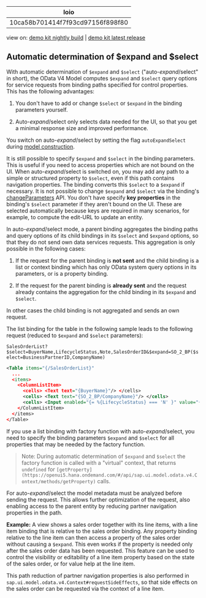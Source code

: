 <!-- loio10ca58b701414f7f93cd97156f898f80 -->

| loio |
| -----|
| 10ca58b701414f7f93cd97156f898f80 |

<div id="loio">

view on: [demo kit nightly build](https://openui5nightly.hana.ondemand.com/#/topic/10ca58b701414f7f93cd97156f898f80) | [demo kit latest release](https://openui5.hana.ondemand.com/#/topic/10ca58b701414f7f93cd97156f898f80)</div>

## Automatic determination of $expand and $select

With automatic determination of `$expand` and `$select` \("auto-$expand/$select" in short\), the OData V4 Model computes `$expand` and `$select` query options for service requests from binding paths specified for control properties. This has the following advantages:

1.  You don't have to add or change `$select` or `$expand` in the binding parameters yourself.

2.  Auto-$expand/$select only selects data needed for the UI, so that you get a minimal response size and improved performance.


You switch on auto-$expand/$select by setting the flag `autoExpandSelect` during [model construction](https://openui5.hana.ondemand.com/#/api/sap.ui.model.odata.v4.ODataModel/constructor).

It is still possible to specify `$expand` and `$select` in the binding parameters. This is useful if you need to access properties which are not bound on the UI. When auto-$expand/$select is switched on, you may add any path to a simple or structured property to `$select`, even if this path contains navigation properties. The binding converts this `$select` to a `$expand` if necessary. It is not possible to change `$expand` and `$select` via the binding's [changeParameters](https://openui5.hana.ondemand.com/#/api/sap.ui.model.odata.v4.ODataListBinding/methods/changeParameters) API. You don't have specify **key properties** in the binding's `$select` parameter if they aren't bound on the UI. These are selected automatically because keys are required in many scenarios, for example, to compute the edit-URL to update an entity.

In auto-$expand/$select mode, a parent binding aggregates the binding paths and query options of its child bindings in its `$select` and `$expand` options, so that they do not send own data services requests. This aggregation is only possible in the following cases:

1.  If the request for the parent binding is **not sent** and the child binding is a list or context binding which has only OData system query options in its parameters, or is a property binding.

2.  If the request for the parent binding is **already sent** and the request already contains the aggregation for the child binding in its `$expand` and `$select`.


In other cases the child binding is not aggregated and sends an own request.

The list binding for the table in the following sample leads to the following request \(reduced to `$expand` and `$select` parameters\):

`SalesOrderList?$select=BuyerName,LifecycleStatus,Note,SalesOrderID&$expand=SO_2_BP($select=BusinessPartnerID,CompanyName)`

``` xml
<Table items="{/SalesOrderList}"
  ...
  <items>
    <ColumnListItem>
      <cells> <Text text="{BuyerName}"/> </cells>
      <cells> <Text text="{SO_2_BP/CompanyName}"/> </cells>
      <cells> <Input enabled="{= %{LifecycleStatus} === 'N' }" value="{Note}"/> </cells>
    </ColumnListItem>
  </items>
</Table>
```

If you use a list binding with factory function with auto-$expand/$select, you need to specify the binding parameters `$expand` and `$select` for all properties that may be needed by the factory function.

> Note:
> During automatic determination of `$expand` and `$select` the factory function is called with a "virtual" context, that returns `undefined` for `[getProperty](https://openui5.hana.ondemand.com/#/api/sap.ui.model.odata.v4.Context/methods/getProperty)` calls.
> 
> 

For auto-$expand/$select the model metadata must be analyzed before sending the request. This allows further optimization of the request, also enabling access to the parent entity by reducing partner navigation properties in the path.

**Example:** A view shows a sales order together with its line items, with a line item binding that is relative to the sales order binding. Any property binding relative to the line item can then access a property of the sales order without causing a `$expand`. This even works if the property is needed only after the sales order data has been requested. This feature can be used to control the visibility or editability of a line item property based on the state of the sales order, or for value help at the line item.

This path reduction of partner navigation properties is also performed in `sap.ui.model.odata.v4.Context#requestSideEffects`, so that side effects on the sales order can be requested via the context of a line item.

